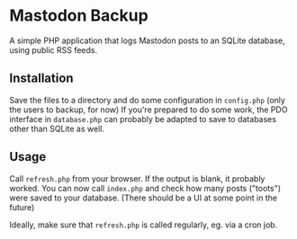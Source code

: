 # Mastodon Backup

A simple PHP application that logs Mastodon posts to an SQLite database, using public RSS feeds.

## Installation

Save the files to a directory and do some configuration in `config.php` (only the users to backup, for now)
If you're prepared to do some work, the PDO interface in `database.php` can probably be adapted to save to databases other than SQLite as well.

## Usage

Call `refresh.php` from your browser. If the output is blank, it probably worked.
You can now call `index.php` and check how many posts ("toots") were saved to your database. (There should be a UI at some point in the future)

Ideally, make sure that `refresh.php` is called regularly, eg. via a cron job.
